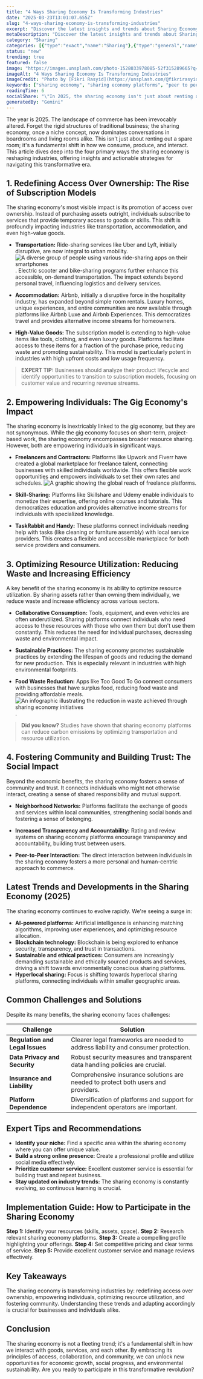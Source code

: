 ```yaml
---
title: "4 Ways Sharing Economy Is Transforming Industries"
date: "2025-03-23T13:01:07.655Z"
slug: "4-ways-sharing-economy-is-transforming-industries"
excerpt: "Discover the latest insights and trends about Sharing Economy. This comprehensive guide covers everything you need to know about Sharing Economy in 2025."
metaDescription: "Discover the latest insights and trends about Sharing Economy. This comprehensive guide covers everything you need to know about Sharing Economy in 2025."
category: "Sharing"
categories: [{"type":"exact","name":"Sharing"},{"type":"general","name":"Business"},{"type":"medium","name":"Market Economics"},{"type":"specific","name":"Platform Design"},{"type":"niche","name":"Trust Mechanisms"}]
status: "new"
trending: true
featured: false
image: "https://images.unsplash.com/photo-1528033978085-52f315289665?q=85&w=1200&fit=max&fm=webp&auto=compress"
imageAlt: "4 Ways Sharing Economy Is Transforming Industries"
imageCredit: "Photo by [Fikri Rasyid](https://unsplash.com/@fikrirasyid) on Unsplash"
keywords: ["sharing economy", "sharing economy platforms", "peer to peer economy", "gig economy vs sharing economy", "benefits of sharing economy", "sharing economy business models", "how to participate in sharing economy", "sharing economy examples", "best sharing economy apps", "future of sharing economy"]
readingTime: 6
socialShare: "\"In 2025, the sharing economy isn't just about renting a room; it's a fundamental shift in how we consume, produce, and interact, fundamentally reshaping entire industries.\""
generatedBy: "Gemini"
---
```




The year is 2025.  The landscape of commerce has been irrevocably altered.  Forget the rigid structures of traditional business; the sharing economy, once a niche concept, now dominates conversations in boardrooms and living rooms alike. This isn't just about renting out a spare room; it's a fundamental shift in how we consume, produce, and interact. This article dives deep into the four primary ways the sharing economy is reshaping industries, offering insights and actionable strategies for navigating this transformative era.

## 1. Redefining Access Over Ownership: The Rise of Subscription Models

The sharing economy's most visible impact is its promotion of access over ownership.  Instead of purchasing assets outright, individuals subscribe to services that provide temporary access to goods or skills.  This shift is profoundly impacting industries like transportation, accommodation, and even high-value goods.

* **Transportation:**  Ride-sharing services like Uber and Lyft, initially disruptive, are now integral to urban mobility.  ![A diverse group of people using various ride-sharing apps on their smartphones](https://images.unsplash.com/photo-1528033978085-52f315289665?q=85&w=1200&fit=max&fm=webp&auto=compress).  Electric scooter and bike-sharing programs further enhance this accessible, on-demand transportation.  The impact extends beyond personal travel, influencing logistics and delivery services.

* **Accommodation:** Airbnb, initially a disruptive force in the hospitality industry, has expanded beyond simple room rentals.  Luxury homes, unique experiences, and entire communities are now available through platforms like Airbnb Luxe and Airbnb Experiences.  This democratizes travel and provides alternative income streams for homeowners.

* **High-Value Goods:** The subscription model is extending to high-value items like tools, clothing, and even luxury goods.  Platforms facilitate access to these items for a fraction of the purchase price, reducing waste and promoting sustainability.  This model is particularly potent in industries with high upfront costs and low usage frequency.

> **EXPERT TIP:** Businesses should analyze their product lifecycle and identify opportunities to transition to subscription models, focusing on customer value and recurring revenue streams.

## 2. Empowering Individuals: The Gig Economy's Impact

The sharing economy is inextricably linked to the gig economy, but they are not synonymous. While the gig economy focuses on short-term, project-based work, the sharing economy encompasses broader resource sharing. However, both are empowering individuals in significant ways.

* **Freelancers and Contractors:** Platforms like Upwork and Fiverr have created a global marketplace for freelance talent, connecting businesses with skilled individuals worldwide. This offers flexible work opportunities and empowers individuals to set their own rates and schedules. ![A graphic showing the global reach of freelance platforms](https://images.unsplash.com/photo-1533788179956-82e8a027c962?q=85&w=1200&fit=max&fm=webp&auto=compress).

* **Skill-Sharing:**  Platforms like Skillshare and Udemy enable individuals to monetize their expertise, offering online courses and tutorials. This democratizes education and provides alternative income streams for individuals with specialized knowledge.

* **TaskRabbit and Handy:** These platforms connect individuals needing help with tasks (like cleaning or furniture assembly) with local service providers. This creates a flexible and accessible marketplace for both service providers and consumers.

## 3. Optimizing Resource Utilization: Reducing Waste and Increasing Efficiency

A key benefit of the sharing economy is its ability to optimize resource utilization. By sharing assets rather than owning them individually, we reduce waste and increase efficiency across various sectors.

* **Collaborative Consumption:**  Tools, equipment, and even vehicles are often underutilized. Sharing platforms connect individuals who need access to these resources with those who own them but don't use them constantly. This reduces the need for individual purchases, decreasing waste and environmental impact.

* **Sustainable Practices:**  The sharing economy promotes sustainable practices by extending the lifespan of goods and reducing the demand for new production.  This is especially relevant in industries with high environmental footprints.

* **Food Waste Reduction:**  Apps like Too Good To Go connect consumers with businesses that have surplus food, reducing food waste and providing affordable meals. ![An infographic illustrating the reduction in waste achieved through sharing economy initiatives](https://images.unsplash.com/photo-1593079323074-f1d77349c998?q=85&w=1200&fit=max&fm=webp&auto=compress).

> **Did you know?**  Studies have shown that sharing economy platforms can reduce carbon emissions by optimizing transportation and resource utilization.

## 4. Fostering Community and Building Trust: The Social Impact

Beyond the economic benefits, the sharing economy fosters a sense of community and trust.  It connects individuals who might not otherwise interact, creating a sense of shared responsibility and mutual support.

* **Neighborhood Networks:**  Platforms facilitate the exchange of goods and services within local communities, strengthening social bonds and fostering a sense of belonging.

* **Increased Transparency and Accountability:**  Rating and review systems on sharing economy platforms encourage transparency and accountability, building trust between users.

* **Peer-to-Peer Interaction:**  The direct interaction between individuals in the sharing economy fosters a more personal and human-centric approach to commerce.

##  Latest Trends and Developments in the Sharing Economy (2025)

The sharing economy continues to evolve rapidly.  We're seeing a surge in:

* **AI-powered platforms:**  Artificial intelligence is enhancing matching algorithms, improving user experiences, and optimizing resource allocation.
* **Blockchain technology:**  Blockchain is being explored to enhance security, transparency, and trust in transactions.
* **Sustainable and ethical practices:**  Consumers are increasingly demanding sustainable and ethically sourced products and services, driving a shift towards environmentally conscious sharing platforms.
* **Hyperlocal sharing:**  Focus is shifting towards hyperlocal sharing platforms, connecting individuals within smaller geographic areas.

## Common Challenges and Solutions

Despite its many benefits, the sharing economy faces challenges:

| Challenge                     | Solution                                                                     |
|------------------------------|-----------------------------------------------------------------------------|
| **Regulation and Legal Issues** | Clearer legal frameworks are needed to address liability and consumer protection. |
| **Data Privacy and Security** | Robust security measures and transparent data handling policies are crucial.     |
| **Insurance and Liability**    | Comprehensive insurance solutions are needed to protect both users and providers. |
| **Platform Dependence**       | Diversification of platforms and support for independent operators are important. |

## Expert Tips and Recommendations

* **Identify your niche:**  Find a specific area within the sharing economy where you can offer unique value.
* **Build a strong online presence:**  Create a professional profile and utilize social media effectively.
* **Prioritize customer service:**  Excellent customer service is essential for building trust and repeat business.
* **Stay updated on industry trends:**  The sharing economy is constantly evolving, so continuous learning is crucial.

## Implementation Guide: How to Participate in the Sharing Economy

**Step 1:** Identify your resources (skills, assets, space).
**Step 2:** Research relevant sharing economy platforms.
**Step 3:** Create a compelling profile highlighting your offerings.
**Step 4:** Set competitive pricing and clear terms of service.
**Step 5:** Provide excellent customer service and manage reviews effectively.

## Key Takeaways

The sharing economy is transforming industries by:  redefining access over ownership, empowering individuals, optimizing resource utilization, and fostering community.  Understanding these trends and adapting accordingly is crucial for businesses and individuals alike.

## Conclusion

The sharing economy is not a fleeting trend; it's a fundamental shift in how we interact with goods, services, and each other.  By embracing its principles of access, collaboration, and community, we can unlock new opportunities for economic growth, social progress, and environmental sustainability.  Are you ready to participate in this transformative revolution?

